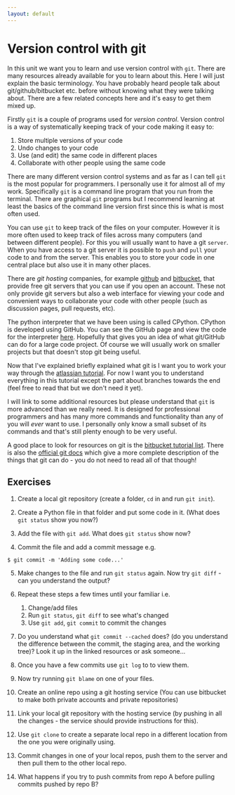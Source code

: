 ```yaml
---
layout: default
---
```


# Version control with git

In this unit we want you to learn and use version control with `git`. There
are many resources already available for you to learn about this. Here I will
just explain the basic terminology.  You have probably heard people talk about
git/github/bitbucket etc. before without knowing what they were talking about.
There are a few related concepts here and it's easy to get them mixed up.

Firstly `git` is a couple of programs used for *version control*. Version
control is a way of systematically keeping track of your code making it easy
to:
1. Store multiple versions of your code
2. Undo changes to your code
3. Use (and edit) the same code in different places
4. Collaborate with other people using the same code

There are many different version control systems and as far as I can tell
`git` is the most popular for programmers. I personally use it for almost all
of my work. Specifically `git` is a command line program that you run from the
terminal. There are graphical `git` programs but I recommend learning at least
the basics of the command line version first since this is what is most often
used.

You can use `git` to keep track of the files on your computer. However it is
more often used to keep track of files across many computers (and between
different people). For this you will usually want to have a git `server`. When
you have access to a git server it is possible to `push` and `pull` your code
to and from the server. This enables you to store your code in one central
place but also use it in many other places.

There are *git hosting* companies, for example [github](https://github.com/)
and [bitbucket](https://bitbucket.org/product), that provide free git servers
that you can use if you open an account. These not only provide git servers
but also a web interface for viewing your code and convenient ways to
collaborate your code with other people (such as discussion pages, pull
requests, etc).

The python interpreter that we have been using is called CPython. CPython is
developed using GitHub. You can see the GitHub page and view the code for the
interpreter [here](https://github.com/python/cpython). Hopefully that gives
you an idea of what git/GitHub can do for a large code project. Of course we
will usually work on smaller projects but that doesn't stop git being useful.

Now that I've explained briefly explained what git is I want you to work your
way through the [atlassian
tutorial](https://www.atlassian.com/git/tutorials/learn-git-with-bitbucket-cloud).
For now I want you to understand everything in this tutorial except the part
about branches towards the end (feel free to read that but we don't need it
yet).

I will link to some additional resources but please understand that `git` is
more advanced than we really need. It is designed for professional programmers
and has many more commands and functionality than any of you will *ever* want
to use. I personally only know a small subset of its commands and that's still
plenty enough to be very useful.

A good place to look for resources on git is the [bitbucket tutorial
list](https://www.atlassian.com/git/tutorials). There is also the [official
git docs](https://git-scm.com/docs/user-manual.html) which give a more
complete description of the things that git can do - you do not need to read
all of that though!

## Exercises

1. Create a local git repository (create a folder, `cd` in and run `git init`).

2. Create a Python file in that folder and put some code in it. (What does
   `git status` show you now?)

3. Add the file with `git add`. What does `git status` show now?

4. Commit the file and add a commit message e.g.
~~~~
$ git commit -m 'Adding some code...'
~~~~

5. Make changes to the file and run `git status` again. Now try `git diff` -
   can you understand the output?

6. Repeat these steps a few times until your familiar i.e.
    1. Change/add files
    2. Run `git status`, `git diff` to see what's changed
    3. Use `git add`, `git commit` to commit the changes

7. Do you understand what `git commit --cached` does? (do you understand the
   difference between the commit, the staging area, and the working tree)?
   Look it up in the linked resources or ask someone...

8. Once you have a few commits use `git log` to to view them.

9. Now try running `git blame` on one of your files.

10. Create an online repo using a git hosting service (You can use bitbucket
    to make both private accounts and private repositories)

11. Link your local git repository with the hosting service (by pushing in all
    the changes - the service should provide instructions for this).

12. Use `git clone` to create a separate local repo in a different location
    from the one you were originally using.

13. Commit changes in one of your local repos, push them to the server and then
    pull them to the other local repo.

14. What happens if you try to push commits from repo A before pulling commits
    pushed by repo B?

